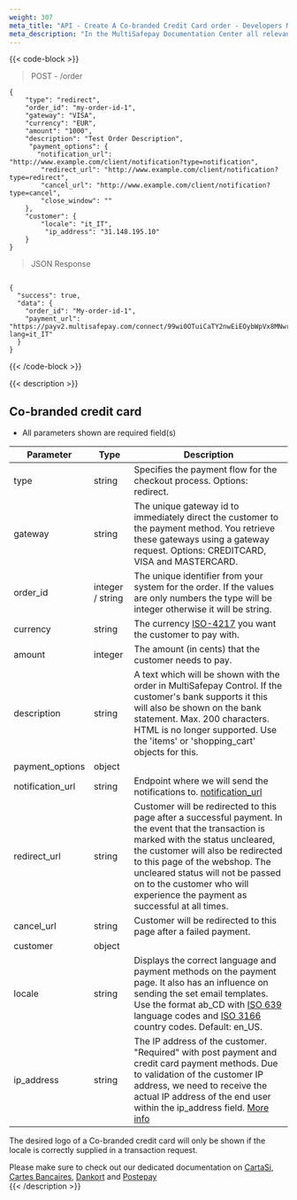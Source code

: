 ```yaml
---
weight: 307
meta_title: "API - Create A Co-branded Credit Card order - Developers MultiSafepay"
meta_description: "In the MultiSafepay Documentation Center all relevant information regarding our Plugins and API. As well as Support pages for Payment Method, Tools and General Questions. You can also find the contact details of our Support Team and Integration Team."
---
```

{{< code-block >}}
> POST - /order

```shell 
{
    "type": "redirect",
    "order_id": "my-order-id-1",
    "gateway": "VISA",
    "currency": "EUR",
    "amount": "1000",
    "description": "Test Order Description",
     "payment_options": {
       "notification_url": "http://www.example.com/client/notification?type=notification",
        "redirect_url": "http://www.example.com/client/notification?type=redirect",
        "cancel_url": "http://www.example.com/client/notification?type=cancel", 
        "close_window": ""
    },
    "customer": {
        "locale": "it_IT",
         "ip_address": "31.148.195.10"
    }
}
```
> JSON Response

```shell 

{
  "success": true,
  "data": {
    "order_id": "My-order-id-1",
    "payment_url": "https://payv2.multisafepay.com/connect/99wi0OTuiCaTY2nwEiEOybWpVx8MNwrJ75c/?lang=it_IT"
  }
}
```

{{< /code-block >}}

{{< description >}}
## Co-branded credit card 


* All parameters shown are required field(s)

| Parameter                       | Type     | Description                                                                             |
|---------------------------------|----------|-----------------------------------------------------------------------------------------|
| type                            | string   | Specifies the payment flow for the checkout process. Options: redirect.                   |
| gateway                         | string   | The unique gateway id to immediately direct the customer to the payment method. You retrieve these gateways using a gateway request. Options: CREDITCARD, VISA and MASTERCARD.  |
| order_id                        | integer / string   | The unique identifier from your system for the order. If the values are only numbers the type will be integer otherwise it will be string.                                     |
| currency                        | string   | The currency [ISO-4217](https://www.iso.org/iso-4217-currency-codes.html) you want the customer to pay with.  |
| amount                          | integer  | The amount (in cents) that the customer needs to pay.                                      |
| description                     | string   | A text which will be shown with the order in MultiSafepay Control. If the customer's bank supports it this will also be shown on the bank statement. Max. 200 characters. HTML is no longer supported. Use the 'items' or 'shopping_cart' objects for this.  |
| payment_options                 | object   |                             |
| notification_url                | string   | Endpoint where we will send the notifications to. [notification_url](/faq/api/how-does-the-notification-url-work/)                                |
| redirect_url                    | string   | Customer will be redirected to this page after a successful payment. In the event that the transaction is marked with the status uncleared, the customer will also be redirected to this page of the webshop. The uncleared status will not be passed on to the customer who will experience the payment as successful at all times. |
| cancel_url                      | string   | Customer will be redirected to this page after a failed payment.  | 
| customer                        | object   |                                 |
| locale                          | string   | Displays the correct language and payment methods on the payment page. It also has an influence on sending the set email templates. Use the format ab_CD with [ISO 639](https://www.iso.org/iso-639-language-codes.html) language codes and [ISO 3166](https://www.iso.org/iso-3166-country-codes.html) country codes. Default: en_US. | 
| ip_address                      | string   | The IP address of the customer. "Required" with post payment and credit card payment methods. Due to validation of the customer IP address, we need to receive the actual IP address of the end user within the ip_address field. [More info](/faq/api/ip_address/)                                                                                               |

 The desired logo of a Co-branded credit card will only be shown if the locale is correctly supplied in a transaction request. 

Please make sure to check out our dedicated documentation on [CartaSi](/payment-methods/branded-credit-cards/cartasi-what-is-it/), [Cartes Bancaires](/payment-methods/branded-credit-cards/carte-bleue-what-is-it/), [Dankort](/payment-methods/branded-credit-cards/dankort-what-is-it/) and [Postepay](/payment-methods/branded-credit-cards/postepay/)  
{{< /description >}}
